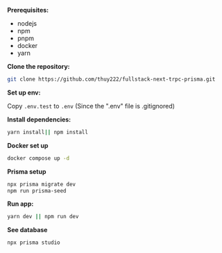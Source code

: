 **Prerequisites:**

- nodejs
- npm
- pnpm
- docker
- yarn

**Clone the repository:**

```bash
git clone https://github.com/thuy222/fullstack-next-trpc-prisma.git
```

**Set up env:**

Copy `.env.test` to `.env` (Since the ".env" file is .gitignored)

**Install dependencies:**

```bash
yarn install|| npm install
```

**Docker set up**

```bash
docker compose up -d
```

**Prisma setup**

```bash
npx prisma migrate dev
npm run prisma-seed
```

**Run app:**

```bash
yarn dev || npm run dev
```

**See database**

```bash
npx prisma studio
```
